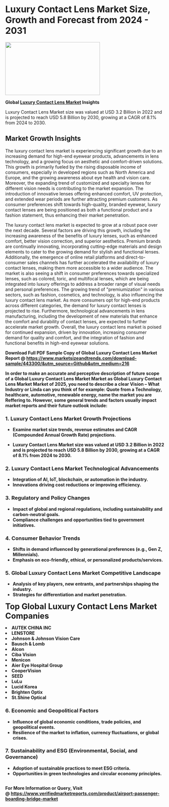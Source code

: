 <H1>Luxury Contact Lens Market Size, Growth and Forecast from 2024 - 2031</H1><img class="aligncenter size-medium wp-image-584254" src="https://thirdeyenews.in/wp-content/uploads/2024/09/Global-Market-Research-300x168.jpeg" alt="" width="300" height="168" /><p><strong>Global&nbsp;<a href="https://www.marketsizeandtrends.com/download-sample/443300/&amp;utm_source=Github&utm_medium=216">Luxury Contact Lens Market</a> Insights</strong></p><p>Luxury Contact Lens Market size was valued at USD 3.2 Billion in 2022 and is projected to reach USD 5.8 Billion by 2030, growing at a CAGR of 8.1% from 2024 to 2030.</p><p><h2>Market Growth Insights</h2> <p>The luxury contact lens market is experiencing significant growth due to an increasing demand for high-end eyewear products, advancements in lens technology, and a growing focus on aesthetic and comfort-driven solutions. This growth is primarily fueled by the rising disposable income of consumers, especially in developed regions such as North America and Europe, and the growing awareness about eye health and vision care. Moreover, the expanding trend of customized and specialty lenses for different vision needs is contributing to the market expansion. The introduction of innovative lenses offering enhanced comfort, UV protection, and extended wear periods are further attracting premium customers. As consumer preferences shift towards high-quality, branded eyewear, luxury contact lenses are being positioned as both a functional product and a fashion statement, thus enhancing their market penetration.</p> <p><strong></strong></p> <p>The luxury contact lens market is expected to grow at a robust pace over the next decade. Several factors are driving this growth, including the increasing awareness of the benefits of luxury lenses, such as enhanced comfort, better vision correction, and superior aesthetics. Premium brands are continually innovating, incorporating cutting-edge materials and design elements to cater to the growing demand for stylish and functional lenses. Additionally, the emergence of online retail platforms and direct-to-consumer sales channels has further accelerated the availability of luxury contact lenses, making them more accessible to a wider audience. The market is also seeing a shift in consumer preferences towards specialized lenses, such as colored, toric, and multifocal lenses, which are being integrated into luxury offerings to address a broader range of visual needs and personal preferences. The growing trend of "premiumization" in various sectors, such as fashion, cosmetics, and technology, is also influencing the luxury contact lens market. As more consumers opt for high-end products across different categories, the demand for luxury contact lenses is projected to rise. Furthermore, technological advancements in lens manufacturing, including the development of new materials that enhance the comfort and durability of contact lenses, are expected to further accelerate market growth. Overall, the luxury contact lens market is poised for continued expansion, driven by innovation, increasing consumer demand for quality and comfort, and the integration of fashion and functional benefits in high-end eyewear solutions. <p><strong></p><p><span class=""><strong>Download Full PDF Sample Copy of Global Luxury Contact Lens Market Report</strong> @ <a href="https://www.marketsizeandtrends.com/download-sample/443300/&amp;utm_source=Github&utm_medium=216" target="_blank">https://www.marketsizeandtrends.com/download-sample/443300/&amp;utm_source=Github&utm_medium=216</a></span></p><p>In order to make an accurate and perceptive description of future scope of a Global&nbsp;Luxury Contact Lens Market Market as Global&nbsp;Luxury Contact Lens Market Market of 2025, you need to describe a clear Vision &ndash; What Industry or Linda can you think of for example: Quote from a Technology, healthcare, automotive, renewable energy, name the market you are Reffering to. However, some general trends and factors usually impact market reports and their future outlook include:</p><h3>1.&nbsp;<strong>Luxury Contact Lens Market Growth Projections</strong></h3><ul><li>Examine market size trends, revenue estimates and CAGR (Compounded Annual Growth Rate) projections.</li><li><p>Luxury Contact Lens Market size was valued at USD 3.2 Billion in 2022 and is projected to reach USD 5.8 Billion by 2030, growing at a CAGR of 8.1% from 2024 to 2030.</p></li></ul><h3>2.&nbsp;<strong>Luxury Contact Lens Market Technological Advancements</strong></h3><ul><li>Integration of AI, IoT, blockchain, or automation in the industry.</li><li>Innovations driving cost reductions or improving efficiency.</li></ul><h3>3.&nbsp;<strong>Regulatory and Policy Changes</strong></h3><ul><li>Impact of global and regional regulations, including sustainability and carbon-neutral goals.</li><li>Compliance challenges and opportunities tied to government initiatives.</li></ul><h3>4.&nbsp;<strong>Consumer Behavior Trends</strong></h3><ul><li>Shifts in demand influenced by generational preferences (e.g., Gen Z, Millennials).</li><li>Emphasis on eco-friendly, ethical, or personalized products/services.</li></ul><h3>5.&nbsp;<strong>Global Luxury Contact Lens Market Competitive Landscape</strong></h3><ul><li>Analysis of key players, new entrants, and partnerships shaping the industry.</li><li>Strategies for differentiation and market penetration.</li></ul><p data-pm-slice="1 1 []"><span style="color: inherit; font-family: inherit; font-size: 25px;">Top Global Luxury Contact Lens Market Companies</span></p><div class="" data-test-id=""><p><li>AUTEK CHINA INC</li><li> LENSTORE</li><li> Johnson & Johnson Vision Care</li><li> Bausch & Lomb</li><li> Alcon</li><li> Ciba Vision</li><li> Menicon</li><li> Aier Eye Hospital Group</li><li> CooperVision</li><li> SEED</li><li> LuLu</li><li> Lucid Korea</li><li> Brighten Optix</li><li> St.Shine Optical</li></p></div><h3>6.&nbsp;<strong>Economic and Geopolitical Factors</strong></h3><ul><li>Influence of global economic conditions, trade policies, and geopolitical events.</li><li>Resilience of the market to inflation, currency fluctuations, or global crises.</li></ul><h3>7.&nbsp;<strong>Sustainability and ESG (Environmental, Social, and Governance)</strong></h3><ul><li>Adoption of sustainable practices to meet ESG criteria.</li><li>Opportunities in green technologies and circular economy principles.</li></ul><h2><strong style="font-size: 14px;">For More Information or Query, Visit @&nbsp;</strong><a style="background-color: #ffffff; font-size: 14px;" href="https://www.marketsizeandtrends.com/report/luxury-contact-lens-market/" target="_blank">https://www.verifiedmarketreports.com/product/airport-passenger-boarding-bridge-market</a></h2>

